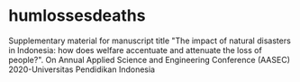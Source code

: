 # humlossesdeaths
Supplementary material for manuscript title "The impact of natural disasters in Indonesia: how does welfare accentuate and attenuate the loss of people?". On Annual Applied Science and Engineering Conference (AASEC) 2020-Universitas Pendidikan Indonesia
